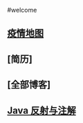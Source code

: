 #welcome
##  [疫情地图](http://www.mysoulmate.xyz "作者：wangsong")
##  [简历]
##  [全部博客]
##  [Java 反射与注解](./docs/1.html "java 反射与注解")
